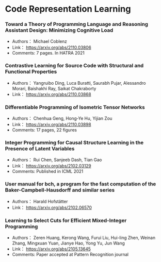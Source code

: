 # Code Representation Learning
### **Toward a Theory of Programming Language and Reasoning Assistant Design:  Minimizing Cognitive Load**
+ Authors： Michael Coblenz
+ Link： https://arxiv.org/abs/2110.03806
+ Comments: 7 pages. In HATRA 2021

### **Contrastive Learning for Source Code with Structural and Functional  Properties**
+ Authors： Yangruibo Ding, Luca Buratti, Saurabh Pujar, Alessandro Morari, Baishakhi Ray, Saikat Chakraborty
+ Link： https://arxiv.org/abs/2110.03868

### **Differentiable Programming of Isometric Tensor Networks**
+ Authors： Chenhua Geng, Hong-Ye Hu, Yijian Zou
+ Link： https://arxiv.org/abs/2110.03898
+ Comments: 17 pages, 22 figures

### **Integer Programming for Causal Structure Learning in the Presence of  Latent Variables**
+ Authors： Rui Chen, Sanjeeb Dash, Tian Gao
+ Link： https://arxiv.org/abs/2102.03129
+ Comments: Published in ICML 2021

### **User manual for bch, a program for the fast computation of the  Baker-Campbell-Hausdorff and similar series**
+ Authors： Harald Hofstätter
+ Link： https://arxiv.org/abs/2102.06570

### **Learning to Select Cuts for Efficient Mixed-Integer Programming**
+ Authors： Zeren Huang, Kerong Wang, Furui Liu, Hui-ling Zhen, Weinan Zhang, Mingxuan Yuan, Jianye Hao, Yong Yu, Jun Wang
+ Link： https://arxiv.org/abs/2105.13645
+ Comments: Paper accepted at Pattern Recognition journal

